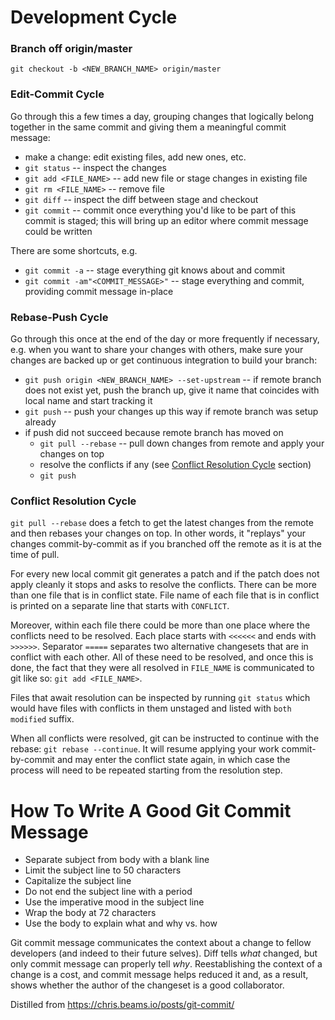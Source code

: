 # Development Cycle

### Branch off origin/master
`git checkout -b <NEW_BRANCH_NAME> origin/master`

### Edit-Commit Cycle
Go through this a few times a day, grouping changes that logically belong together in the same commit and giving them a meaningful commit message:
  * make a change: edit existing files, add new ones, etc.
  * `git status` -- inspect the changes
  * `git add <FILE_NAME>` -- add new file or stage changes in existing file
  * `git rm <FILE_NAME>` -- remove file
  * `git diff` -- inspect the diff between stage and checkout
  * `git commit` -- commit once everything you'd like to be part of this commit is staged; this will bring up an editor where commit message could be written

There are some shortcuts, e.g.
  * `git commit -a` -- stage everything git knows about and commit
  * `git commit -am"<COMMIT_MESSAGE>"` -- stage everything and commit, providing commit message in-place

### Rebase-Push Cycle

Go through this once at the end of the day or more frequently if necessary, e.g. when you want to share your changes with others, make sure your changes are backed up or get continuous integration to build your branch:
  * `git push origin <NEW_BRANCH_NAME> --set-upstream` -- if remote branch does not exist yet, push the branch up, give it name that coincides with local name and start tracking it
  * `git push` -- push your changes up this way if remote branch was setup already
  * if push did not succeed because remote branch has moved on
     * `git pull --rebase` -- pull down changes from remote and apply your changes on top
     * resolve the conflicts if any (see [Conflict Resolution Cycle](#conflict-resolution-cycle) section)
     * `git push`

### Conflict Resolution Cycle

`git pull --rebase` does a fetch to get the latest changes from the remote and then rebases your changes on top. In other words, it "replays" your changes commit-by-commit as if you branched off the remote as it is at the time of pull.

For every new local commit git generates a patch and if the patch does not apply cleanly it stops and asks to resolve the conflicts. There can be more than one file that is in conflict state. File name of each file that is in conflict is printed on a separate line that starts with `CONFLICT`.

Moreover, within each file there could be more than one place where the conflicts need to be resolved. Each place starts with `<<<<<<` and ends with `>>>>>>`. Separator `=====` separates two alternative changesets that are in conflict with each other. All of these need to be resolved, and once this is done, the fact that they were all resolved in `FILE_NAME` is communicated to git like so: `git add <FILE_NAME>`.

Files that await resolution can be inspected by running `git status` which would have files with conflicts in them unstaged and listed with `both modified` suffix.

When all conflicts were resolved, git can be instructed to continue with the rebase: `git rebase --continue`. It will resume applying your work commit-by-commit and may enter the conflict state again, in which case the process will need to be repeated starting from the resolution step.

# How To Write A Good Git Commit Message

  * Separate subject from body with a blank line
  * Limit the subject line to 50 characters
  * Capitalize the subject line
  * Do not end the subject line with a period
  * Use the imperative mood in the subject line
  * Wrap the body at 72 characters
  * Use the body to explain what and why vs. how

Git commit message communicates the context about a change to fellow developers (and indeed to their future selves). Diff tells *what* changed, but only commit message can properly tell *why*. Reestablishing the context of a change is a cost, and commit message helps reduced it and, as a result, shows whether the author of the changeset is a good collaborator.

Distilled from https://chris.beams.io/posts/git-commit/
